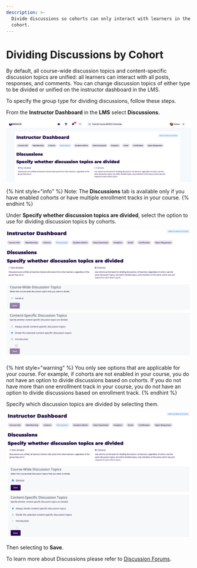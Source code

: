 ```yaml
---
description: >-
  Divide discussions so cohorts can only interact with learners in the same
  cohort.
---
```


# Dividing Discussions by Cohort

By default, all course-wide discussion topics and content-specific discussion topics are unified: all learners can interact with all posts, responses, and comments. You can change discussion topics of either type to be divided or unified on the instructor dashboard in the LMS.

To specify the group type for dividing discussions, follow these steps.

From the **Instructor Dashboard** in the **LMS** select **Discussions.**&#x20;

![](<../../.gitbook/assets/Screen Shot 2020-12-21 at 22.58.20.png>)

{% hint style="info" %}
Note: The **Discussions** tab is available only if you have enabled cohorts or have multiple enrollment tracks in your course.
{% endhint %}

Under **Specify whether discussion topics are divided**, select the option to use for dividing discussion topics by cohorts.&#x20;

![](<../../.gitbook/assets/Screen Shot 2020-12-21 at 23.00.43.png>)

{% hint style="warning" %}
You only see options that are applicable for your course. For example, if cohorts are not enabled in your course, you do not have an option to divide discussions based on cohorts. If you do not have more than one enrollment track in your course, you do not have an option to divide discussions based on enrollment track.
{% endhint %}

Specify which discussion topics are divided by selecting them.&#x20;

![](<../../.gitbook/assets/Screen Shot 2020-12-21 at 23.02.03.png>)

Then selecting to **Save**.&#x20;

To learn more about Discussions please refer to [Discussion Forums](../discussion-forums/).&#x20;
